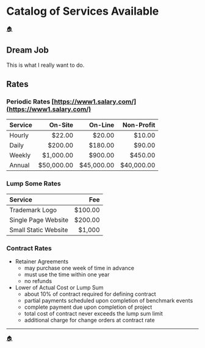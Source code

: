 # Catalog of Services Available 
[🏠](Home.html)

## Dream Job
This is what I really want to do.

## Rates

### Periodic Rates [https://www1.salary.com/](https://www1.salary.com/)

| Service | On-Site | On-Line | Non-Profit |
| :---    | ---:    | ---:    | ---:       |
| Hourly | $22.00 | $20.00 | $10.00 |
| Daily | $200.00 | $180.00 | $90.00 |
| Weekly | $1,000.00 | $900.00 | $450.00 |
| Annual | $50,000.00 | $45,000.00 | $40,000.00 |

### Lump Some Rates

| Service | Fee |
| :--- | ---: |
| Trademark Logo | $100.00 |
| Single Page Website | $200.00 |
| Small Static Website | $1,000 |

### Contract Rates
* Retainer Agreements 
  * may purchase one week of time in advance
  * must use the time within one year
  * no refunds
* Lower of Actual Cost or Lump Sum
  * about 10% of contract required for defining contract
  * partial payments scheduled upon completion of benchmark events
  * complete payment due upon completion of project
  * total cost of contract never exceeds the lump sum limit
  * additional charge for change orders at contract rate
  
---
[🏠](Home.html)
